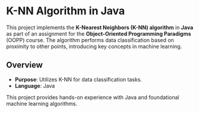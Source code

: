 # K-NN Algorithm in Java

This project implements the **K-Nearest Neighbors (K-NN) algorithm** in **Java** as part of an assignment for the **Object-Oriented Programming Paradigms** (OOPP) course. The algorithm performs data classification based on proximity to other points, introducing key concepts in machine learning.

## Overview

- **Purpose**: Utilizes K-NN for data classification tasks.
- **Language**: Java

This project provides hands-on experience with Java and foundational machine learning algorithms.
